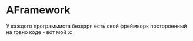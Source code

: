 # AFramework

У каждого программиста бездаря есть свой фреймворк постороенный на говно коде - вот мой :c
